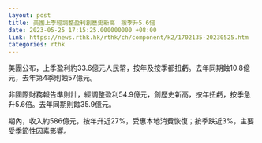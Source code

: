 ```yaml
---
layout: post
title: 美團上季經調整盈利創歷史新高　按季升5.6倍
date: 2023-05-25 17:15:25.000000000 +08:00
link: https://news.rthk.hk/rthk/ch/component/k2/1702135-20230525.htm
categories: rthk
---
```


美團公布，上季盈利約33.6億元人民幣，按年及按季都扭虧。去年同期蝕10.8億元，去年第4季則蝕57億元。

非國際財務報告準則計，經調整盈利54.9億元，創歷史新高，按年扭虧，按季急升5.6倍。去年同期則蝕35.9億元。

期內，收入約586億元，按年升近27%，受惠本地消費恢復；按季跌近3%，主要受季節性因素影響。
